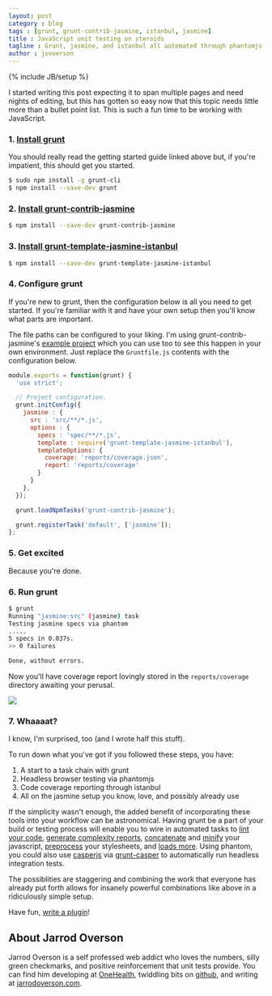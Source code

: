 ```yaml
---
layout: post
category : blog
tags : [grunt, grunt-contrib-jasmine, istanbul, jasmine]
title : JavaScript unit testing on steroids
tagline : Grunt, jasmine, and istanbul all automated through phantomjs
author : jsoverson
---
```


{% include JB/setup %}

I started writing this post expecting it to span multiple pages and need nights of editing,
but this has gotten so easy now that this topic needs little more than a bullet point list. This is such a fun
time to be working with JavaScript.

### 1. [Install grunt](http://gruntjs.com/)

You should really read the getting started guide linked above but, if you're impatient, this should get you started.

```bash
$ sudo npm install -g grunt-cli
$ npm install --save-dev grunt
```

### 2. [Install grunt-contrib-jasmine](http://github.com/gruntjs/grunt-contrib-jasmine/)

```bash
$ npm install --save-dev grunt-contrib-jasmine
```

### 3. [Install grunt-template-jasmine-istanbul](https://github.com/maenu/grunt-template-jasmine-istanbul)

```bash
$ npm install --save-dev grunt-template-jasmine-istanbul
```

### 4. Configure grunt

If you're new to grunt, then the configuration below is all you need to get started.
If you're familiar with it and have your own setup then you'll know what parts are important.

The file paths can be configured to your liking. I'm using grunt-contrib-jasmine's [example project](https://github.com/jsoverson/grunt-contrib-jasmine-example)
 which you can use too to see this happen in your own environment. Just replace the `Gruntfile.js` contents with
 the configuration below.

```js
module.exports = function(grunt) {
  'use strict';

  // Project configuration.
  grunt.initConfig({
    jasmine : {
      src : 'src/**/*.js',
      options : {
        specs : 'spec/**/*.js',
        template : require('grunt-template-jasmine-istanbul'),
        templateOptions: {
          coverage: 'reports/coverage.json',
          report: 'reports/coverage'
        }
      }
    },
  });

  grunt.loadNpmTasks('grunt-contrib-jasmine');

  grunt.registerTask('default', ['jasmine']);
};
```

### 5. Get excited

Because you're done.

### 6. Run grunt

```bash
$ grunt
Running "jasmine:src" (jasmine) task
Testing jasmine specs via phantom
.....
5 specs in 0.037s.
>> 0 failures

Done, without errors.
```

Now you'll have coverage report lovingly stored in the `reports/coverage` directory awaiting your perusal.

[<img src="{{ASSET_PATH}}/img/posts/grunt-jasmine-istanbul.png">]({{ASSET_PATH}}/img/posts/grunt-jasmine-istanbul.png)

### 7. Whaaaat?

I know, I'm surprised, too (and I wrote half this stuff).

To run down what you've got if you followed these steps, you have:

1. A start to a task chain with grunt
2. Headless browser testing via phantomjs
3. Code coverage reporting through istanbul
4. All on the jasmine setup you know, love, and possibly already use

If the simplicity wasn't enough, the added benefit of incorporating these tools into your workflow can be
astronomical. Having grunt be a part of your build or testing process will enable you to wire in
automated tasks to
[lint your code](http://github.com/gruntjs/grunt-contrib-jshint),
[generate complexity reports](http://github.com/jsoverson/grunt-plato),
[concatenate](http://github.com/gruntjs/grunt-contrib-concat) and
[minify](http://github.com/gruntjs/grunt-contrib-uglify) your javascript,
[preprocess](http://github.com/gruntjs/grunt-contrib-sass) your stylesheets,
and [loads more](http://gruntjs.com/plugins). Using phantom, you could also use [casperjs](http://casperjs.org/) via
[grunt-casper](https://github.com/iamchrismiller/grunt-casper)
to automatically run headless integration tests.

The possiblities are staggering and combining the work that everyone has already put forth allows for insanely
powerful combinations like above in a ridiculously simple setup.

Have fun, [write a plugin](https://github.com/gruntjs/grunt-init-gruntplugin)!

## About Jarrod Overson

Jarrod Overson is a self professed web addict who loves the numbers, silly green checkmarks, and positive reinforcement that
unit tests provide. You can find him developing at [OneHealth](http://github.com/onehealth),
twiddling bits on [github](http://github.com/jsoverson), and writing at [jarrodoverson.com](http://jarrodoverson.com).